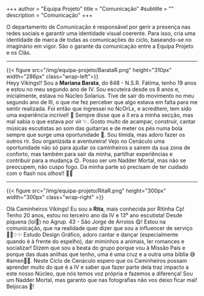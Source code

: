 +++
author = "Equipa Projeto"
title = "Comunicação"
#subtitle = "<!--Conhece a Mariana e a Rita!-->"
description = "Comunicação"
+++

O departamento de Comunicação é responsável por gerir a presença nas redes sociais e garantir uma identidade visual coerente. Para isso, cria uma identidade de marca de todas as comunicações do ciclo, baseando-se no imaginário em vigor. São o garante da comunicação entre a Equipa Projeto e os Clãs.

---

<!--more-->

{{< figure src="/img/equipa-projeto/BarataR.png" height="310px" width="286px" class="wrap-left">}}
​​  
Heyy Vikings!! 
Sou a **Mariana Barata**, do 848 - N.S.R. Fátima, tenho 19 anos e estou no meu segundo ano de IV. 
Sou escuteira desde os 8 anos e, inicialmente, estava no Núcleo Solarius. 
Tive de sair do movimento no meu segundo ano de III, o que me fez perceber que algo estava em falta para me sentir realizada. Foi então que ingressei no NcOrLx, e acreditem, tem sido uma experiência incrível! 🤩
Sempre disse que a II era a minha secção, mas mal sabia o que estava por vir ✨. 
Gosto muito de acampar, construir, cantar músicas escutistas ao som das guitarras e de meter os pés numa bola sempre que surge uma oportunidade 🤪. Sou tímida, mas adoro fazer os outros rir. Sou organizada e aventureira! Vejo no Cenáculo uma oportunidade não só para ajudar os caminheiros a saírem da sua zona de conforto, mas também para sair da minha, partilhar experiências e contribuir para a mudança 😉. 
Posso ser um Nadder Mortal, mas não se preocupem, não cuspo fogo. Da minha parte só precisam de ter cuidado com o flash nos olhos!! 📸😅

---

{{< figure src="/img/equipa-projeto/RitaR.png" height="300px" width="300px" class="wrap-right" >}}

Olá Caminheiros Vikings! 
Eu sou a **Rita**, mais conhecida por Ritinha Cp! Tenho 20 anos, estou no terceiro ano da IV e 13⁰ ano  escutista! Desde piquena (lol🤭) no Agrup. 43 - São Jorge de Arroios 😋! Estou na comunicação, que na realidade quer dizer que sou a influencer de serviço 💃🏻✨️✨️
Estudo Design Gráfico, adoro cantar e dançar (especialmente quando é à frente do espelho), dar miminhos a animais, ler romances e socializar! Dizem que sou a beata do grupo porque vou à Missão País e porque das duas anilhas que tenho, uma é uma cruz e a outra uma bíblia 😅 #amen🙏🏻.
Neste Ciclo de Cenáculo espero que os Caminheiros possam aprender muito do que é a IV e saber que fazer parte dela traz impacto a este nosso Núcleo, que nós temos voz própria e fazemos a diferença!
Sou um Nadder Mortal, mas garanto que nas fotografias não vos deixo ficar mal! Beijocas 🌟!

